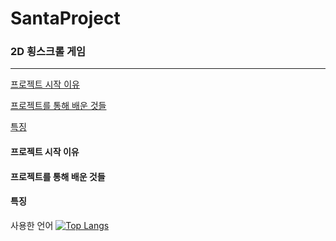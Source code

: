 # SantaProject
### 2D 횡스크롤 게임
___
[프로젝트 시작 이유](#프로젝트-시작-이유)  

[프로젝트를 통해 배운 것들](#프로젝트를-통해-배운-것들)  

[특징](#특징)


#### 프로젝트 시작 이유  

#### 프로젝트를 통해 배운 것들  

#### 특징  
사용한 언어
[![Top Langs](https://github-readme-stats.vercel.app/api/top-langs/?username=Domvy)](https://github.com/anuraghazra/github-readme-stats)
